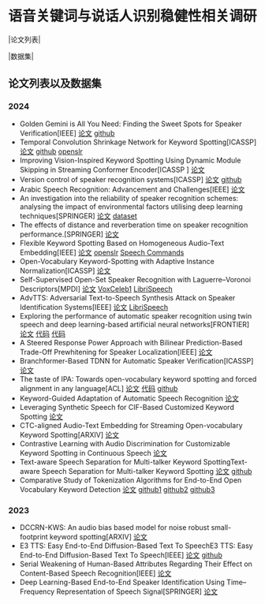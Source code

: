 # 语音关键词与说话人识别稳健性相关调研

|论文列表|

|数据集|

## 论文列表以及数据集

### 2024

- Golden Gemini is All You Need: Finding the Sweet Spots for Speaker Verification[IEEE] [论文](https://ieeexplore.ieee.org/abstract/document/10497864)  [github]( https://github.com/wenet-e2e/wespeaker)  
- Temporal Convolution Shrinkage Network for Keyword Spotting[ICASSP]  [论文](https://ieeexplore.ieee.org/abstract/document/10446268)  [github](https://github.com/microsoft/DNS-Challenge)  [openslr](https://www.openslr.org/28/) 
- Improving Vision-Inspired Keyword Spotting Using Dynamic Module Skipping in Streaming Conformer Encoder[ICASSP ]  [论文](https://ieeexplore.ieee.org/abstract/document/10447485)  
- Version control of speaker recognition systems[ICASSP]  [论文](https://www.sciencedirect.com/science/article/pii/S0164121224001675)   [github](https://github.com/wq2012/SpeakerVerSim) 
- Arabic Speech Recognition: Advancement and Challenges[IEEE]  [论文](https://ieeexplore.ieee.org/abstract/document/10466536)   
- An investigation into the reliability of speaker recognition schemes: analysing the impact of environmental factors utilising deep learning techniques[SPRINGER]   [论文](https://link.springer.com/article/10.1186/s44147-023-00351-0)  [dataset](https://www.kaggle.com/datasets/kongaevans/speaker-recognition-dataset) 
- The effects of distance and reverberation time on speaker recognition performance.[SPRINGER]  [论文](https://doi.org/10.1007/s41870-024-01789-y)
- Flexible Keyword Spotting Based on Homogeneous Audio-Text Embedding[IEEE]  [论文](https://ieeexplore.ieee.org/abstract/document/10447547)    [openslr](https://www.openslr.org/12/)  [Speech Commands](https://research.googleblog.com/2017/08/launching-speech-commands-dataset.html) 
- Open-Vocabulary Keyword-Spotting with Adaptive Instance Normalization[ICASSP]  [论文](https://ieeexplore.ieee.org/abstract/document/10446912)  
- Self-Supervised Open-Set Speaker Recognition with Laguerre–Voronoi Descriptors[MPDI]  [论文](https://doi.org/10.3390/s24061996)    [VoxCeleb1](https://doi.org/10.5281/zenodo.3237420)  [LibriSpeech](https://doi.org/10.5281/zenodo.26308)  
- AdvTTS: Adversarial Text-to-Speech Synthesis Attack on Speaker Identification Systems[IEEE]  [论文](https://ieeexplore.ieee.org/abstract/document/10447190)  [LibriSpeech](https://www.openslr.org/12/)  
- Exploring the performance of automatic speaker recognition using twin speech and deep learning-based artificial neural networks[FRONTIER]  [论文](https://doi.org/10.3389/frai.2024.1287877)  [代码](https://huggingface.co/speechbrain/)  [代码](https://web.stanford.edu/~jurafsky/slp3/)  
- A Steered Response Power Approach with Bilinear Prediction-Based Trade-Off Prewhitening for Speaker Localization[IEEE]  [论文](https://ieeexplore.ieee.org/abstract/document/10448270)  
- Branchformer-Based TDNN for Automatic Speaker Verification[ICASSP]  [论文](https://ieeexplore.ieee.org/abstract/document/10448107)  
- The taste of IPA: Towards open-vocabulary keyword spotting and forced alignment in any language[ACL]  [论文](https://aclanthology.org/2024.naacl-long.43/)  [代码](https://github.com/lingjzhu/clap-ipa)  [github](https://github.com/google/sentencepiece)  
- Keyword-Guided Adaptation of Automatic Speech Recognition  [论文](https://arxiv.org/abs/2406.02649)  
- Leveraging Synthetic Speech for CIF-Based Customized Keyword Spotting  [论文](https://link.springer.com/chapter/10.1007/978-981-97-0601-3_31)  
- CTC-aligned Audio-Text Embedding for Streaming Open-vocabulary Keyword Spotting[ARXIV]  [论文](https://arxiv.org/abs/2406.07923)  
- Contrastive Learning with Audio Discrimination for Customizable Keyword Spotting in Continuous Speech  [论文](https://ieeexplore.ieee.org/abstract/document/10447881)  
- Text-aware Speech Separation for Multi-talker Keyword SpottingText-aware Speech Separation for Multi-talker Keyword Spotting  [论文](https://arxiv.org/abs/2406.12447)  [github](https://github.com/GnafiY/TPDT-SS-KWS)  
- Comparative Study of Tokenization Algorithms for End-to-End Open Vocabulary Keyword Detection  [论文](https://ieeexplore.ieee.org/abstract/document/10445876)  [github1](https://github.com/gusrud1103/LibriPhrase)  [github2](https://github.com/Picovoice/wake-word-benchmark)  [github3](https://github.com/MycroftAI/Precise-Community-Data)  

### 2023

- DCCRN-KWS: An audio bias based model for noise robust small-footprint keyword spotting[ARXIV]  [论文](https://arxiv.org/abs/2305.12331)  
- E3 TTS: Easy End-to-End Diffusion-Based Text To SpeechE3 TTS: Easy End-to-End Diffusion-Based Text To Speech[IEEE]  [论文](https://ieeexplore.ieee.org/abstract/document/10389766)   [github](https://e3tts.github.io.) 
- Serial Weakening of Human-Based Attributes Regarding Their Effect on Content-Based Speech Recognition[IEEE]  [论文](https://ieeexplore.ieee.org/abstract/document/10066288)  
- Deep Learning-Based End-to-End Speaker Identification Using Time–Frequency Representation of Speech Signal[SPRINGER]   [论文](https://doi.org/10.1007/s00034-023-02542-9)  
